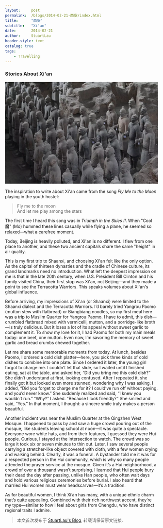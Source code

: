 ```yaml
---
layout:     post
permalink:  /blogs/2014-02-21-西安/index.html
title:      "西安"
subtitle:   "Xi'an"
date:       2014-02-21
author:     StuartLau
header-style: text
catalog: true
tags:
    - Travelling
---
```


### Stories About Xi'an
![Xian-0](/images/in-post/Xian-0.jpg)

The inspiration to write about Xi'an came from the song *Fly Me to the Moon* playing in the youth hostel:

> Fly me to the moon  
> And let me play among the stars

The first time I heard this song was in *Triumph in the Skies II*. When "Cool魔" (Mo) hummed these lines casually while flying a plane, he seemed so relaxed—what a carefree moment.

Today, Beijing is heavily polluted, and Xi'an is no different. I flew from one place to another, and these two ancient capitals share the same "height" in air quality.

This is my first trip to Shaanxi, and choosing Xi'an felt like the only option. As the capital of thirteen dynasties and the cradle of Chinese culture, its grand landmarks need no introduction. What left the deepest impression on me is that in the late 20th century, when U.S. President Bill Clinton and his family visited China, their first stop was Xi'an, not Beijing—and they made a point to see the Terracotta Warriors. This speaks volumes about Xi'an's global influence.

Before arriving, my impressions of Xi'an (or Shaanxi) were limited to the Shaanxi dialect and the Terracotta Warriors. I’d barely tried Yangrou Paomo (mutton stew with flatbread) or Biangbiang noodles, so my first meal here was a trip to Muslim Quarter for Yangrou Paomo. I have to admit, this dish—crumbled flatbread mixed with vermicelli, mutton, and a porridge-like broth—is truly delicious. But it loses a lot of its appeal without sweet garlic to complement it. To show my love for it, I had Paomo for both my main meals today: one beef, one mutton. Even now, I’m savoring the memory of sweet garlic and bread crumbs chewed together.

Let me share some memorable moments from today. At lunch, besides Paomo, I ordered a cold dish platter—here, you pick three kinds of cold dishes to combine into one plate. Since I ordered it later, the young girl forgot to charge me. I couldn’t let that slide, so I waited until I finished eating, sat at the table, and asked her, “Did you bring me this cold dish?” She didn’t understand at first, looking confused. After I repeated it, she finally got it but looked even more stunned, wondering why I was asking. I added, “Did you forget to charge me for it? I could’ve run off without paying, and you’d never know.” She suddenly realized and said, “I knew you wouldn’t run.” “Why?” I asked. “Because I look friendly?” She smiled and said, “Yes.” In that moment, I thought: a sincere smile truly makes a person beautiful.

Another incident was near the Muslim Quarter at the Qingzhen West Mosque. I happened to pass by and saw a huge crowd pouring out of the mosque, like students leaving school at noon—it was quite a spectacle. Everyone wore white hats, and from their features, I guessed they were Hui people. Curious, I stayed at the intersection to watch. The crowd was so large it took six or seven minutes to thin out. Later, I saw several people carrying a stretcher-like object covered with cloth, with a few women crying and walking behind. Clearly, it was a funeral. A bystander told me it was for a respected person in the Hui community, which is why so many people attended the prayer service at the mosque. Given it’s a Hui neighborhood, a crowd of over a thousand wasn’t surprising. I learned that Hui people bury their dead the day after passing, unlike Han people, who often wait days and hold various religious ceremonies before burial. I also heard that married Hui women must wear headscarves—it’s a tradition.

As for beautiful women, I think Xi’an has many, with a unique ethnic charm that’s quite appealing. Combined with their rich northwest accent, they’re my type—similar to how I feel about girls from Chengdu, who have distinct regional traits I admire.
> 本文首次发布于 [StuartLau's Blog](https://stuartlau.github.io), 转载请保留原文链接.
